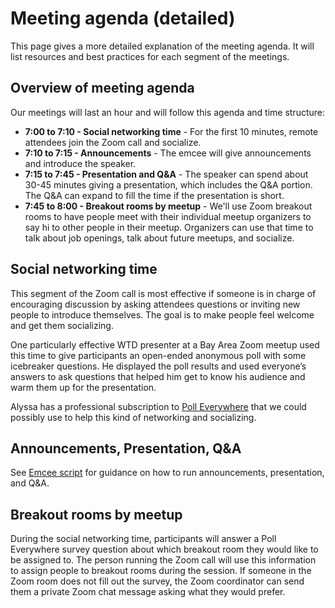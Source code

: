 # Meeting agenda (detailed)

This page gives a more detailed explanation of the meeting agenda. It will
list resources and best practices for each segment of the meetings.

## Overview of meeting agenda

Our meetings will last an hour and will follow this agenda and time structure:

- **7:00 to 7:10 - Social networking time** - For the first 10 minutes, remote
  attendees join the Zoom call and socialize.
- **7:10 to 7:15 - Announcements** - The emcee will give announcements and
  introduce the speaker.
- **7:15 to 7:45 - Presentation and Q&A** - The speaker can spend about 30-45
  minutes giving a presentation, which includes the Q&A portion. The Q&A can
  expand to fill the time if the presentation is short.
- **7:45 to 8:00 - Breakout rooms by meetup** - We'll use Zoom breakout rooms
  to have people meet with their individual meetup organizers to say hi to
  other people in their meetup. Organizers can use that time to talk about
  job openings, talk about future meetups, and socialize.


## Social networking time

This segment of the Zoom call is most effective if someone is in charge of
encouraging discussion by asking attendees questions or inviting new people to
introduce themselves. The goal is to make people feel welcome and get them
socializing.

One particularly effective WTD presenter at a Bay Area Zoom meetup used this
time to give participants an open-ended anonymous poll with some icebreaker
questions. He displayed the poll results and used everyone’s answers to ask
questions that helped him get to know his audience and warm them up for the
presentation.

Alyssa has a professional subscription to [Poll Everywhere](https://www.polleverywhere.com/)
that we could possibly use to help this kind of networking and socializing.


## Announcements, Presentation, Q&A

See [Emcee script](emcee-script.md) for guidance on how to run announcements,
presentation, and Q&A.


## Breakout rooms by meetup

During the social networking time, participants will answer a Poll Everywhere
survey question about which breakout room they would like to be assigned to.
The person running the Zoom call will use this information to assign people to
breakout rooms during the session. If someone in the Zoom room does not fill
out the survey, the Zoom coordinator can send them a private Zoom chat message
asking what they would prefer.

